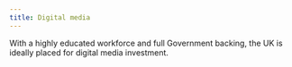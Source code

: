 ```yaml
---
title: Digital media
---
```


With a highly educated workforce and full Government backing, the UK is ideally placed for digital media investment.